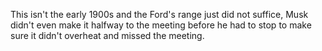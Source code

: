 This isn't the early 1900s and the Ford's range just did not suffice, Musk didn't even make it halfway to the meeting before he had to stop to make sure it didn't overheat and missed the meeting.
